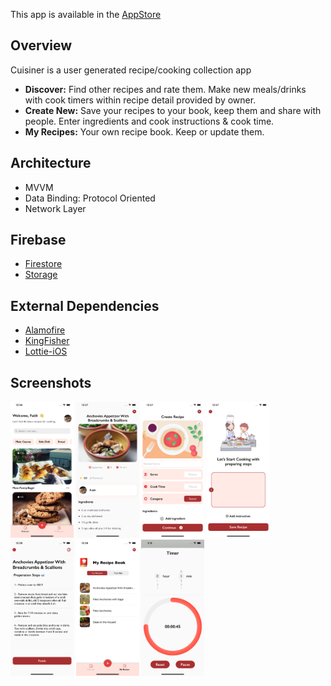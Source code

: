 
This app is available in the [AppStore](https://apps.apple.com/app/id1641238583)

## Overview
Cuisiner is a user generated recipe/cooking collection app

 - **Discover:** Find other recipes and rate them. Make new meals/drinks with cook timers within recipe detail provided by owner.
 - **Create New:** Save your recipes to your book, keep them and share with people. Enter ingredients and cook instructions & cook time.
 - **My Recipes:** Your own recipe book. Keep or update them.

 ## Architecture
 - MVVM
 - Data Binding: Protocol Oriented
 - Network Layer

## Firebase
- [Firestore](https://firebase.google.com/products/firestore/)
- [Storage](https://firebase.google.com/products/storage)

## External Dependencies
 - [Alamofire](https://github.com/Alamofire/Alamofire)
 - [KingFisher](https://github.com/onevcat/Kingfisher)
 - [Lottie-iOS](https://github.com/airbnb/lottie-ios)

## Screenshots
<img src="Screenshots/ss1.png" width=20% height=20%> <img src="Screenshots/ss2.png" width=20% height=20%>
<img src="Screenshots/ss3.png" width=20% height=20%>
<img src="Screenshots/ss4.png" width=20% height=20%>
<img src="Screenshots/ss5.png" width=20% height=20%>
<img src="Screenshots/ss6.png" width=20% height=20%>
<img src="Screenshots/ss7.png" width=20% height=20%>







